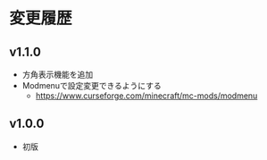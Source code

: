 # 変更履歴

## v1.1.0
- 方角表示機能を追加
- Modmenuで設定変更できるようにする
  - https://www.curseforge.com/minecraft/mc-mods/modmenu

## v1.0.0
- 初版
